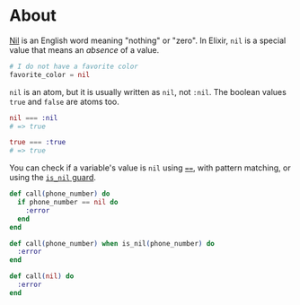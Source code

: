 # About

[Nil][nil-dictionary] is an English word meaning "nothing" or "zero". In Elixir, `nil` is a special value that means an _absence_ of a value.

```elixir
# I do not have a favorite color
favorite_color = nil
```

`nil` is an atom, but it is usually written as `nil`, not `:nil`. The boolean values `true` and `false` are atoms too.

[//]: # (elixir-formatter-disable-next-block)

```elixir
nil === :nil
# => true

true === :true
# => true
```

You can check if a variable's value is `nil` using [`==`][kernel-equal], with pattern matching, or using the [`is_nil` guard][kernel-is-nil].

```elixir
def call(phone_number) do
  if phone_number == nil do
    :error
  end
end
```

```elixir
def call(phone_number) when is_nil(phone_number) do
  :error
end
```

```elixir
def call(nil) do
  :error
end
```

[nil-dictionary]: https://www.merriam-webster.com/dictionary/nil
[kernel-is-nil]: https://hexdocs.pm/elixir/Kernel.html#is_nil/1
[kernel-equal]: https://hexdocs.pm/elixir/Kernel.html#==/2
